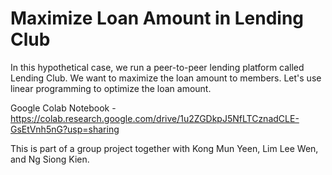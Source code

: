 # Maximize Loan Amount in Lending Club

In this hypothetical case, we run a peer-to-peer lending platform called Lending Club. We want to maximize the loan amount to members. Let's use linear programming to optimize the loan amount.

Google Colab Notebook - https://colab.research.google.com/drive/1u2ZGDkpJ5NfLTCznadCLE-GsEtVnh5nG?usp=sharing

This is part of a group project together with Kong Mun Yeen, Lim Lee Wen, and Ng Siong Kien.
